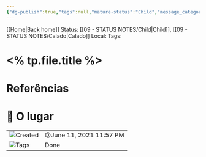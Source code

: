 ```yaml
---
{"dg-publish":true,"tags":null,"mature-status":"Child","message_category":null,"created":"2025-10-16T10:29:32.188+01:00","speech-status":"Calado","local":null,"dg-note-icon":"child","noteIcon":"child","updated":"2025-11-01T13:22:34.589+00:00","title":null,"dgPassFrontmatter":true,"permalink":"/05-main-notes-permanent-zettel/o-lugar/"}
---
```


[[Home\|Back home]]
Status: [[09 - STATUS NOTES/Child\|Child]], [[09 - STATUS NOTES/Calado\|Calado]]
Local: 
Tags: 

# <% tp.file.title %>

# Referências


# 📓 O lugar

|   |   |
|---|---|
|![](Dashboard/Attachments/clock_gray%20214.svg)Created|@June 11, 2021 11:57 PM|
|![](Dashboard/Attachments/list_gray%20948.svg)Tags|Done|